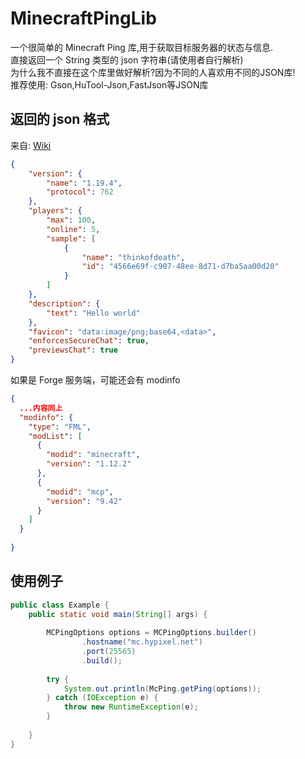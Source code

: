MinecraftPingLib
===================

一个很简单的 Minecraft Ping 库,用于获取目标服务器的状态与信息.  
直接返回一个 String 类型的 json 字符串(请使用者自行解析)  
为什么我不直接在这个库里做好解析?因为不同的人喜欢用不同的JSON库!  
推荐使用: Gson,HuTool-Json,FastJson等JSON库

## 返回的 json 格式
来自: [Wiki](https://wiki.vg/Server_List_Ping#Response)

```json
{
    "version": {
        "name": "1.19.4",
        "protocol": 762
    },
    "players": {
        "max": 100,
        "online": 5,
        "sample": [
            {
                "name": "thinkofdeath",
                "id": "4566e69f-c907-48ee-8d71-d7ba5aa00d20"
            }
        ]
    },
    "description": {
        "text": "Hello world"
    },
    "favicon": "data:image/png;base64,<data>",
    "enforcesSecureChat": true,
    "previewsChat": true
}
```
如果是 Forge 服务端，可能还会有 modinfo
```json
{
  ...内容同上
  "modinfo": {
    "type": "FML",
    "modList": [
      {
        "modid": "minecraft",
        "version": "1.12.2"
      },
      {
        "modid": "mcp",
        "version": "9.42"
      }
    ]
  }        
          
}
```

## 使用例子
```java
public class Example {
    public static void main(String[] args) {
        
        MCPingOptions options = MCPingOptions.builder()
                .hostname("mc.hypixel.net")
                .port(25565)
                .build();
        
        try {
            System.out.println(McPing.getPing(options));
        } catch (IOException e) {
            throw new RuntimeException(e);
        }
        
    }
}
```

